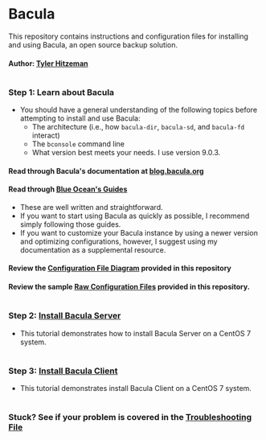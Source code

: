 # Bacula
This repository contains instructions and configuration files for installing and using Bacula, an open source backup solution.
#### Author: [Tyler Hitzeman](https://github.com/tyler-hitzeman)

#
### Step 1: Learn about Bacula
* You should have a general understanding of the following topics before attempting to install and use Bacula:
    * The architecture (i.e., how `bacula-dir`, `bacula-sd`, and `bacula-fd` interact)
    * The `bconsole` command line
    * What version best meets your needs. I use version 9.0.3.

#### Read through Bacula's documentation at [blog.bacula.org](http://blog.bacula.org/what-is-bacula/)


#### Read through [Blue Ocean's Guides](https://www.digitalocean.com/community/tutorial_series/how-to-use-bacula-on-centos-7)
* These are well written and straightforward. 
* If you want to start using Bacula as quickly as possible, I recommend simply following those guides. 
* If you want to customize your Bacula instance by using a newer version and optimizing configurations, however, I suggest using my documentation as a supplemental resource.  

#### Review the [Configuration File Diagram](password-chain.jpg) provided in this repository

#### Review the sample [Raw Configuration Files](https://github.com/tyler-hitzeman/bacula/configs) provided in this repository.


#
### Step 2: [Install Bacula Server](install-server.md)
* This tutorial demonstrates how to install Bacula Server on a CentOS 7 system.
#
### Step 3: [Install Bacula Client](install-client.md)
* This tutorial demonstrates install Bacula Client on a CentOS 7 system.
#
### Stuck? See if your problem is covered in the [Troubleshooting File](troubleshooting.md)




